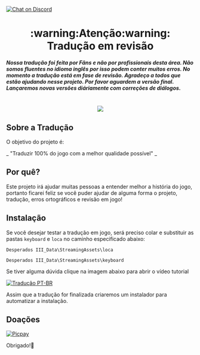 [![Chat on Discord](https://camo.githubusercontent.com/b4175720ede4f2621aa066ffbabb70ae30044679/68747470733a2f2f696d672e736869656c64732e696f2f62616467652f636861742d446973636f72642d627269676874677265656e2e737667)](https://discord.gg/HESMuU2)


<h1 align="center">:warning:Atenção:warning: Tradução em revisão</h1>

***Nossa tradução foi feita por Fãns e não por profissionais desta área. Não somos fluentes no idioma inglês por isso podem conter muitos erros. No momento a tradução está em fase de revisão. Agradeço a todos que estão ajudando nesse projeto. Por favor aguardem a versão final. Lançaremos novas versões diáriamente com correções de diálogos.***

<h1 align="center"><figure>
  <img src="DesperadosIII.png">
</figure></h1>


## Sobre a Tradução

O objetivo do projeto é:

_ "Traduzir 100% do jogo com a melhor qualidade possível" _

## Por quê?

Este projeto irá ajudar muitas pessoas a entender melhor a história do jogo, portanto ficarei feliz se você puder ajudar de alguma forma o projeto, tradução, erros ortográficos e revisão em jogo!

## Instalação

Se você desejar testar a tradução em jogo, será preciso colar e substituir as pastas ```keyboard``` e ```loca``` no caminho especificado abaixo:

```Desperados III_Data\StreamingAssets\loca```

```Desperados III_Data\StreamingAssets\keyboard```

Se tiver alguma dúvida clique na imagem abaixo para abrir o vídeo tutorial

[![Tradução PT-BR](https://i.imgur.com/XuY9dz5.png)](https://youtu.be/HY4SEPq1YUs "Tutorial de Instalação da Tradução")


Assim que a tradução for finalizada criaremos um instalador para automatizar a instalação.

## Doações

[![Picpay](https://i.ibb.co/cYcsCnZ/hhhh.png)](https://picpay.me/gilsongbj)

Obrigado!:wave:

